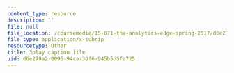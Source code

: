 ```yaml
---
content_type: resource
description: ''
file: null
file_location: /coursemedia/15-071-the-analytics-edge-spring-2017/d6e279a2009694ca30f6945b5d5fa725_FqiB9tmtdSc.srt
file_type: application/x-subrip
resourcetype: Other
title: 3play caption file
uid: d6e279a2-0096-94ca-30f6-945b5d5fa725
---
```

